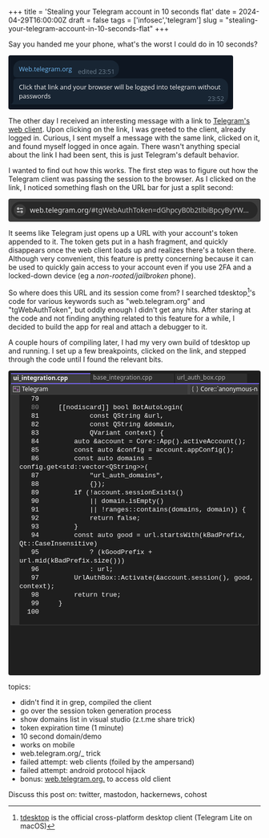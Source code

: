 +++
title = 'Stealing your Telegram account in 10 seconds flat'
date = 2024-04-29T16:00:00Z
draft = false
tags = ['infosec','telegram']
slug = "stealing-your-telegram-account-in-10-seconds-flat"
+++

Say you handed me your phone, what's the worst I could do in 10 seconds?

<div class="tgThread">
	<!-- This is all handcrafted HTML & CSS :3 -->
	<div class="tgMsg tgMsgSmBL"><a href="https://web.telegram.org/">Web.telegram.org</a><span class="tgMsgTs" aria-hidden="true">edited 23:51</span></div>
	<div class="tgMsg tgMsgSmTL tgMsgNoneBL"><span>Click that link and your browser will be logged into telegram without passwords</span><span class="tgMsgTs" aria-hidden="true">23:52</span></div><div class="tgMsgSpeech"><div></div></div>
</div>

The other day I received an interesting message with a link to [Telegram's web client](https://web.telegram.org). Upon clicking on the link, I was greeted to the client, already logged in. Curious, I sent myself a message with the same link, clicked on it, and found myself logged in once again. There wasn't anything special about the link I had been sent, this is just Telegram's default behavior.

I wanted to find out how this works. The first step was to figure out how the Telegram client was passing the session to the browser. As I clicked on the link, I noticed something flash on the URL bar for just a split second:

<div class="urlBar"><div class="urlBarInner"><div class="urlBarIcon"><svg xmlns="http://www.w3.org/2000/svg"><path d="M11.55 13.52a2.27 2.27 0 0 1 -1.68 -0.69a2.29 2.29 0 0 1 -0.69 -1.68c0 -0.66 0.23 -1.22 0.7 -1.68a2.3 2.3 0 0 1 1.68 -0.69c0.66 0 1.22 0.23 1.68 0.69c0.46 0.46 0.69 1.02 0.69 1.68a2.27 2.27 0 0 1 -0.69 1.68c-0.46 0.46 -1.02 0.69 -1.68 0.69Zm0 -1.45c0.25 0 0.47 -0.09 0.65 -0.27a0.88 0.88 0 0 0 0.27 -0.64a0.89 0.89 0 0 0 -0.27 -0.65a0.88 0.88 0 0 0 -0.65 -0.27a0.88 0.88 0 0 0 -0.65 0.27a0.88 0.88 0 0 0 -0.26 0.64c0 0.25 0.09 0.47 0.27 0.65c0.18 0.18 0.4 0.27 0.65 0.27Zm-9.47 -0.1v-1.63H7.98v1.63Zm2.37 -4.75a2.27 2.27 0 0 1 -1.67 -0.69a2.29 2.29 0 0 1 -0.69 -1.68c0 -0.66 0.23 -1.22 0.7 -1.68a2.3 2.3 0 0 1 1.68 -0.69c0.66 0 1.22 0.23 1.68 0.69c0.46 0.46 0.69 1.02 0.69 1.68c0 0.66 -0.23 1.22 -0.69 1.68c-0.46 0.46 -1.02 0.69 -1.68 0.69Zm0 -1.46a0.88 0.88 0 0 0 0.65 -0.27a0.88 0.88 0 0 0 0.27 -0.64a0.89 0.89 0 0 0 -0.26 -0.65a0.88 0.88 0 0 0 -0.65 -0.27a0.88 0.88 0 0 0 -0.65 0.27a0.88 0.88 0 0 0 -0.27 0.65c0 0.25 0.09 0.47 0.27 0.65c0.18 0.18 0.39 0.27 0.65 0.27Zm3.57 -0.1V4.03h5.9v1.63Zm0 0Z"/></svg></div><span class="urlBarText"><span style="color:#E3E3E3">web.telegram.org</span>/#tgWebAuthToken=dGhpcyB0b2tlbiBpcyByYW5kb20gYW5kIDEwMjQgYml0cyBsb25nLCBidXQgaW4gdGhlIGJsb2cgcG9zdCBpIHJlcGxhY2VkIGl0IHdpdGggdGhpcyBmdW4gZWFzdGVyIGVnZyBmb3IgdGhvc2Ugd2l0aCBhIGtlZW4gZXllIQ&tgWebAuthUserId=420493337&tgWebAuthDcId=4</span></div></div>

It seems like Telegram just opens up a URL with your account's token appended to it. The token gets put in a hash fragment, and quickly disappears once the web client loads up and realizes there's a token there. Although very convenient, this feature is pretty concerning because it can be used to quickly gain access to your account even if you use 2FA and a locked-down device (eg a *non-rooted/jailbroken* phone).

So where does this URL and its session come from? I searched tdesktop[^1]'s code for various keywords such as "web.telegram.org" and "tgWebAuthToken", but oddly enough I didn't get any hits. After staring at the code and not finding anything related to this feature for a while, I decided to build the app for real and attach a debugger to it.

A couple hours of compiling later, I had my very own build of tdesktop up and running. I set up a few breakpoints, clicked on the link, and stepped through the code until I found the relevant bits.

<div class="vsContainer">
	<div class="vsTabs"><span class="vsTab active">ui_integration.cpp</span><span class="vsTab">base_integration.cpp</span><span class="vsTab">url_auth_box.cpp</span></div>
	<div class="vsBox" style="border-top: none; height: 80%">
		<div aria-hidden="true">
		<span class="vsDropdown"><svg xmlns="http://www.w3.org/2000/svg" fill="none" stroke="#C16FCC"><rect fill="#454545" stroke="#B9B9B9" x="1.5" y="2.5" width="13" height="11"/><line x1="5.5" x2="5.5" y1="4" y2="9"/><line x1="8" x2="3" y1="6.5" y2="6.5"/><line x1="10.5" x2="10.5" y1="7" y2="12"/><line x1="13" x2="8" y1="9.5" y2="9.5"/></svg>Telegram</span><span class="vsDropdown"><svg xmlns="http://www.w3.org/2000/svg" fill="none" stroke="#DEDEDE" stroke-linecap="square"><path d="m4.6 2.5c-0.7 0-1 0.4-1 1v3l-0.8 1v1l0.8 1v3c0 0.7 0.3 1 1 1"/><path d="m11.5 13.5c0.7 0 1-0.4 1-1v-3l0.8-1v-1l-0.8-1v-3c0-0.7-0.3-1-1-1"/></svg>Core::`anonymous-namespace'</span><span class="vsDropdown"><svg xmlns="http://www.w3.org/2000/svg" fill="#474152" stroke="#9670C6" stroke-linejoin="round"><polyline class="st0" points="13.5 5 13.5 12.1 8 14.6 8 7.7 13.5 5 8 2 2.4 5 8 7.7 8 14.6 2.4 11.7 2.4 5"/></svg>BotAutoLogin(const QString & url, const QString & domain,</span>
	</div>
	<div style="height: calc(100% - 21px)"><span style="width: 17px;display:inline-block;background:#333;height:100%"></span><span class="vsCodeArea" style="width: calc(100% - 17px);display:inline-block;background:#1E1E1E;height:100%">   79
   <font color="#8A8A8A">80</font>     [[nodiscard]] bool BotAutoLogin(
   81             const QString &amp;url,
   82             const QString &amp;domain,
   83             QVariant context) {
   84         auto &amp;account = Core::App().activeAccount();
   85         const auto &amp;config = account.appConfig();
   86         const auto domains = config.get&lt;std::vector&lt;QString&gt;&gt;(
   87             &quot;url_auth_domains&quot;,
   88             {});
   89         if (!account.sessionExists()
   90             || domain.isEmpty()
   91             || !ranges::contains(domains, domain)) {
   92             return false;
   93         }
   94         const auto good = url.startsWith(kBadPrefix, Qt::CaseInsensitive)
   95             ? (kGoodPrefix + url.mid(kBadPrefix.size()))
   96             : url;
   97         UrlAuthBox::Activate(&amp;account.session(), good, context);
   98         return true;
   99     }
  100</span></div>
	</div>
</div>

topics:

- didn't find it in grep, compiled the client
- go over the session token generation process
- show domains list in visual studio (z.t.me share trick)
- token expiration time (1 minute)
- 10 second domain/demo
- works on mobile
- web.telegram.org/_ trick
- failed attempt: web clients (foiled by the ampersand)
- failed attempt: android protocol hijack
- bonus: [web.telegram.org.](https://web.telegram.org.) to access old client

Discuss this post on: twitter, mastodon, hackernews, cohost

<!-- 
messages.requestUrlAuth#198fb446 flags:# peer:flags.1?InputPeer msg_id:flags.1?int button_id:flags.1?int url:flags.2?string = UrlAuthResult;

messages.acceptUrlAuth#b12c7125 flags:# write_allowed:flags.0?true peer:flags.1?InputPeer msg_id:flags.1?int button_id:flags.1?int url:flags.2?string = UrlAuthResult;

urlAuthResultRequest#92d33a0e flags:# request_write_access:flags.0?true bot:User domain:string = UrlAuthResult;
urlAuthResultAccepted#8f8c0e4e url:string = UrlAuthResult;
urlAuthResultDefault#a9d6db1f = UrlAuthResult;
-->
<!-- ![Sample Image](image.jpg) -->
[^1]: [tdesktop](https://github.com/telegramdesktop/tdesktop) is the official cross-platform desktop client (Telegram Lite on macOS)

<style>
	.vsCodeArea {
		vertical-align: bottom;
		font-family: "Cascadia Code", "Cascadia Mono", "Lucida Sans Typewriter", "Courier New", monospace;
		white-space: pre-wrap;
		font-size: 13px;
		line-height: 17px;
    	display: inline-block;
	}
	.vsContainer {
		background: #1F1F1F;
		color: #FAFAFA;
		width: calc(100% - 8px);
		height: 600px;
		border-radius: 4px;
		padding: 4px;
		font-family: system-ui, sans-serif;
		font-size: 12px;
		line-height: 16px;
	}
	.vsBox {
		border: 1px solid #3D3D3D;
		overflow: hidden;
		white-space:nowrap;
	}
	.vsDropdown {
		background: #383838;
		height: 18px;
		padding-top: 1px;
		border: 1px solid #424242;
		border-right: 4px solid #424242;
		width: 352px;
		display: inline-block;
		user-select: none;
	}
	.vsDropdown > svg {
		width: 16px;
		height: 16px;
		vertical-align: bottom;
		padding-left: 2px;
		padding-right: 3px;
	}
	.vsDropdown:hover {
		background: #3D3D3D;
	}
	.vsTabs {
		width: 100%;
		height: 21px;
		border-bottom: 2px #7160E8 solid;
		user-select: none;
		margin-left: 1px;
		overflow: hidden;
		white-space:nowrap;
	}
	.vsTab:hover {
		background: #3D3D3D;
		color: #FAFAFA;
	}
	.vsTab {
		display: inline-block;
		height: 16px;
		background: #2E2E2E;
		color: #B2B2B2;
		padding: 0 43px 3px 4.5px;
		margin: 1px 1px 0;
	}
	.vsTab.active {
		border-top: 2px #7160E8 solid;
		box-sizing: border-box;
		height: 20px;
		vertical-align: bottom;
		color: #FAFAFA;
		background: #3D3D3D;
		font-weight: 600;
		margin: 1px 0px 0;
		padding: 0 45px 3px 4.5px;
	}
	.urlBar {
		background: #3C3C3C;
		height: 34px;
		width: calc(100% - 12px);
		padding: 6px;
		border-radius: 4px;
		font-family: system-ui, sans-serif;
		font-size: 14px;
	}
	.urlBarInner *::selection {
		color: #000;
		background-color: #A8C7FA;
	}
	.urlBarInner {
		background: #282828;
		color: #C7C7C7;
		height: 34px;
		border-radius: 34px;
		width: 100%;
		line-height: 22px;
	}
	.urlBarText {
		text-overflow: ellipsis;
		overflow:hidden;
		white-space:nowrap;
		display:inline-block;
		margin-left:37px;
		width: calc(100% - 36px - 16px);
		margin-top: 6px;
	}
	.urlBarIcon {
		width: 16px;
		height: 16px;
		margin: 5px;
		color: #E3E3E3;
		fill: #E3E3E3;
		background: #3C3C3C;
		padding: 4px;
		position: absolute;
		display:block;
		border-radius: 24px;
	}
	.tgMsg *::selection {
		background-color: #2E70A5;
	}
	.tgThread {
		font-family: "Open Sans", system-ui, sans-serif;
		font-size: 12.75px;
		background: #0E1621;
		padding: 8px;
		border-radius: 4px;
		width: fit-content;
	}
	.tgMsg {
		background: #182533;
		color: #F5F5F5;
		border-radius: 16px;
		max-width: 410px;
		padding: 8px 8px 8px 11px;
		margin: 2px;
		width: fit-content;
	}
	.tgMsgSmTL {
		border-top-left-radius: 6px;
	}
	.tgMsgSmBL {
		border-bottom-left-radius: 6px;
	}
	.tgMsgNoneBL {
		border-bottom-left-radius: 0;
	}
	.tgMsg a {
		color: #70BAF5;
		text-decoration: none;
	}
	.tgMsgTs {
		margin-top: 5px;
		float: right;
		margin-left: 12px;
		color: #6D7F8F;
		user-select: none;
	}
	.tgMsgSpeech {
		background: #182533;
		width: 8px;
		height: 8px;
		position: absolute;
		transform: translate(-6px, -10px);
	}
	.tgMsgSpeech > div {
		background: #0E1621;
		width: 8px;
		height: 8px;
		border-bottom-right-radius: 8px;
	}
</style>